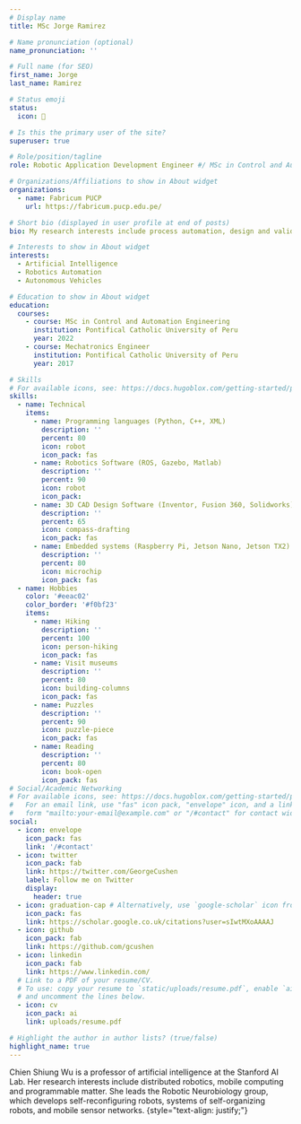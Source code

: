 ```yaml
---
# Display name
title: MSc Jorge Ramirez

# Name pronunciation (optional)
name_pronunciation: ''

# Full name (for SEO)
first_name: Jorge 
last_name: Ramirez

# Status emoji
status:
  icon: 🤖

# Is this the primary user of the site?
superuser: true

# Role/position/tagline
role: Robotic Application Development Engineer #/ MSc in Control and Automation Engineering

# Organizations/Affiliations to show in About widget
organizations:
  - name: Fabricum PUCP
    url: https://fabricum.pucp.edu.pe/

# Short bio (displayed in user profile at end of posts)
bio: My research interests include process automation, design and validation of mobile robots and autonomous vehicles.

# Interests to show in About widget
interests:
  - Artificial Intelligence
  - Robotics Automation
  - Autonomous Vehicles

# Education to show in About widget
education:
  courses:
    - course: MSc in Control and Automation Engineering
      institution: Pontifical Catholic University of Peru
      year: 2022
    - course: Mechatronics Engineer
      institution: Pontifical Catholic University of Peru
      year: 2017

# Skills
# For available icons, see: https://docs.hugoblox.com/getting-started/page-builder/#icons
skills:
  - name: Technical
    items:
      - name: Programming languages (Python, C++, XML)
        description: ''
        percent: 80
        icon: robot
        icon_pack: fas
      - name: Robotics Software (ROS, Gazebo, Matlab)
        description: ''
        percent: 90
        icon: robot
        icon_pack: 
      - name: 3D CAD Design Software (Inventor, Fusion 360, Solidworks)
        description: ''
        percent: 65
        icon: compass-drafting
        icon_pack: fas
      - name: Embedded systems (Raspberry Pi, Jetson Nano, Jetson TX2)
        description: ''
        percent: 80
        icon: microchip
        icon_pack: fas
  - name: Hobbies
    color: '#eeac02'
    color_border: '#f0bf23'
    items:
      - name: Hiking
        description: ''
        percent: 100
        icon: person-hiking
        icon_pack: fas
      - name: Visit museums
        description: ''
        percent: 80
        icon: building-columns
        icon_pack: fas
      - name: Puzzles
        description: ''
        percent: 90
        icon: puzzle-piece
        icon_pack: fas
      - name: Reading
        description: ''
        percent: 80
        icon: book-open
        icon_pack: fas
# Social/Academic Networking
# For available icons, see: https://docs.hugoblox.com/getting-started/page-builder/#icons
#   For an email link, use "fas" icon pack, "envelope" icon, and a link in the
#   form "mailto:your-email@example.com" or "/#contact" for contact widget.
social:
  - icon: envelope
    icon_pack: fas
    link: '/#contact'
  - icon: twitter
    icon_pack: fab
    link: https://twitter.com/GeorgeCushen
    label: Follow me on Twitter
    display:
      header: true
  - icon: graduation-cap # Alternatively, use `google-scholar` icon from `ai` icon pack
    icon_pack: fas
    link: https://scholar.google.co.uk/citations?user=sIwtMXoAAAAJ
  - icon: github
    icon_pack: fab
    link: https://github.com/gcushen
  - icon: linkedin
    icon_pack: fab
    link: https://www.linkedin.com/
  # Link to a PDF of your resume/CV.
  # To use: copy your resume to `static/uploads/resume.pdf`, enable `ai` icons in `params.yaml`,
  # and uncomment the lines below.
  - icon: cv
    icon_pack: ai
    link: uploads/resume.pdf

# Highlight the author in author lists? (true/false)
highlight_name: true
---
```


Chien Shiung Wu is a professor of artificial intelligence at the Stanford AI Lab. Her research interests include distributed robotics, mobile computing and programmable matter. She leads the Robotic Neurobiology group, which develops self-reconfiguring robots, systems of self-organizing robots, and mobile sensor networks.
{style="text-align: justify;"}
